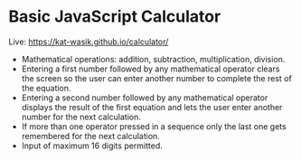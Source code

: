 # Basic JavaScript Calculator

Live: https://kat-wasik.github.io/calculator/

- Mathematical operations: addition, subtraction, multiplication, division.
- Entering a first number followed by any mathematical operator clears the screen so the user can enter another number to complete the rest of the equation.
- Entering a second number followed by any mathematical operator displays the result of the first equation and lets the user enter another number for the next calculation.
- If more than one operator pressed in a sequence only the last one gets remembered for the next calculation.
- Input of maximum 16 digits permitted.
